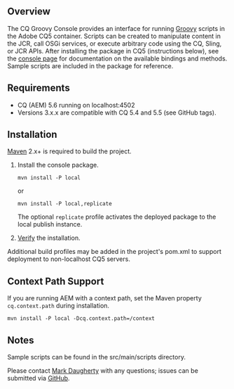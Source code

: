 ## Overview

The CQ Groovy Console provides an interface for running [Groovy](http://groovy.codehaus.org/) scripts in the Adobe CQ5
container.  Scripts can be created to manipulate content in the JCR, call OSGi services, or execute arbitrary code using
the CQ, Sling, or JCR APIs.  After installing the package in CQ5 (instructions below), see the
[console page](http://localhost:4502/groovyconsole) for documentation on the available bindings and methods.  Sample
scripts are included in the package for reference.

## Requirements

* CQ (AEM) 5.6 running on localhost:4502
* Versions 3.x.x are compatible with CQ 5.4 and 5.5 (see GitHub tags).

## Installation

[Maven](http://maven.apache.org/) 2.x+ is required to build the project.

1.  Install the console package.

        mvn install -P local

	or

        mvn install -P local,replicate

    The optional `replicate` profile activates the deployed package to the local publish instance.

2.  [Verify](http://localhost:4502/groovyconsole) the installation.

Additional build profiles may be added in the project's pom.xml to support deployment to non-localhost CQ5 servers.

## Context Path Support

If you are running AEM with a context path, set the Maven property `cq.context.path` during installation.

    mvn install -P local -Dcq.context.path=/context

## Notes

Sample scripts can be found in the src/main/scripts directory.

Please contact [Mark Daugherty](mailto:mdaugherty@citytechinc.com) with any questions; issues can be submitted via
[GitHub](https://github.com/Citytechinc/cq-groovy-console/issues).